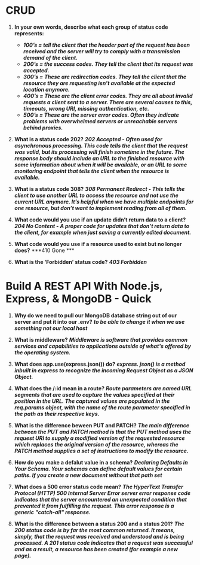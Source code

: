 # CRUD


1. **In your own words, describe what each group of status code represents:**
    - ***100’s = tell the client that the header part of the request has been received and the server will try to comply with a transmission demand of the client.***
    - ***200’s = the success codes. They tell the client that its request was accepted.***
    - ***300’s =  These are redirection codes. They tell the client that the resource they are requesting isn’t available at the expected location anymore.***
    - ***400’s = These are the client error codes. They are all about invalid requests a client sent to a server. There are several causes to this, timeouts, wrong URI, missing authentication, etc.***
    - ***500’s = These are the server error codes. Often they indicate problems with overwhelmed servers or unreachable servers behind proxies.***

2. **What is a status code 202?**
***202 Accepted - Often used for asynchronous processing. This code tells the client that the request was valid, but its processing will finish sometime in the future. The response body should include an URL to the finished resource with some information about when it will be available, or an URL to some monitoring endpoint that tells the client when the resource is available.***

3. **What is a status code 308?**
***308 Permanent Redirect - This tells the client to use another URL to access the resource and not use the current URL anymore. It’s helpful when we have multiple endpoints for one resource, but don’t want to implement reading from all of them.***

4. **What code would you use if an update didn’t return data to a client?**
***204 No Content - A proper code for updates that don’t return data to the client, for example when just saving a currently edited document.***

5. **What code would you use if a resource used to exist but no longer does?**
***410 Gone ***
6. **What is the ‘Forbidden’ status code?**
***403 Forbidden***

# Build A REST API With Node.js, Express, & MongoDB - Quick 

1. **Why do we need to pull our MongoDB database string out of our server and put it into our .env?**
***to be able to change it when we use something not our local host***

2. **What is middleware?**
***Middleware is software that provides common services and capabilities to applications outside of what's offered by the operating system.***

3. **What does app.use(express.json()) do?**
***express. json() is a method inbuilt in express to recognize the incoming Request Object as a JSON Object.***

4. **What does the /:id mean in a route?**
***Route parameters are named URL segments that are used to capture the values specified at their position in the URL. The captured values are populated in the req.params object, with the name of the route parameter specified in the path as their respective keys.***

5. **What is the difference beween PUT and PATCH?**
***The main difference between the PUT and PATCH method is that the PUT method uses the request URI to supply a modified version of the requested resource which replaces the original version of the resource, whereas the PATCH method supplies a set of instructions to modify the resource.***

6. **How do you make a defalut value in a schema?**
***Declaring Defaults in Your Schema. Your schemas can define default values for certain paths. If you create a new document without that path set***

7. **What does a 500 error status code mean?**
***The HyperText Transfer Protocol (HTTP) 500 Internal Server Error server error response code indicates that the server encountered an unexpected condition that prevented it from fulfilling the request. This error response is a generic "catch-all" response.***

8. **What is the difference between a status 200 and a status 201?**
***The 200 status code is by far the most common returned. It means, simply, that the request was received and understood and is being processed. A 201 status code indicates that a request was successful and as a result, a resource has been created (for example a new page).***

